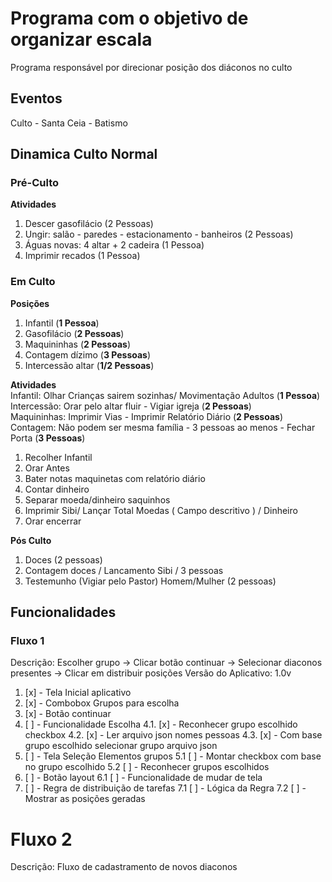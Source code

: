 # Programa com o objetivo de organizar escala
Programa responsável por direcionar posição dos diáconos no culto

## Eventos
Culto - Santa Ceia - Batismo 

## Dinamica Culto Normal
### Pré-Culto
**Atividades**  
1. Descer gasofilácio (2 Pessoas)
2. Ungir: salão - paredes - estacionamento - banheiros  (2 Pessoas)
3. Águas novas: 4 altar + 2 cadeira (1 Pessoa)
4. Imprimir recados (1 Pessoa)

### Em Culto
**Posições** 
1. Infantil (**1 Pessoa**) 
2. Gasofilácio (**2 Pessoas**)
3. Maquininhas (**2 Pessoas**) 
4. Contagem dízimo (**3 Pessoas**)
5. Intercessão altar (**1/2 Pessoas**)

**Atividades**  
Infantil: Olhar Crianças sairem sozinhas/ Movimentação Adultos (**1 Pessoa**)  
Intercessão: Orar pelo altar fluir - Vigiar igreja (**2 Pessoas**)  
Maquininhas: Imprimir Vias - Imprimir Relatório Diário (**2 Pessoas**)  
Contagem: Não podem ser mesma família - 3 pessoas ao menos - Fechar Porta (**3 Pessoas**)  
1. Recolher Infantil 
2. Orar Antes 
3. Bater notas maquinetas com relatório diário
4. Contar dinheiro 
5. Separar moeda/dinheiro saquinhos 
6. Imprimir Sibi/ Lançar Total Moedas ( Campo descritivo ) / Dinheiro
7. Orar encerrar

**Pós Culto**  
1. Doces (2 pessoas)
2. Contagem doces / Lancamento Sibi / 3 pessoas
3. Testemunho (Vigiar pelo Pastor) Homem/Mulher (2 pessoas)


## Funcionalidades
### Fluxo 1 
Descrição: Escolher grupo -> Clicar botão continuar -> Selecionar diaconos presentes -> Clicar em distribuir posições
Versão do Aplicativo: 1.0v  

1. [x] - Tela Inicial aplicativo
2. [x] - Combobox Grupos para escolha
3. [x] - Botão continuar 
4. [ ] - Funcionalidade Escolha
  4.1. [x] - Reconhecer grupo escolhido checkbox
  4.2. [x] - Ler arquivo json nomes pessoas
  4.3. [x] - Com base grupo escolhido selecionar grupo arquivo json
5. [ ] - Tela Seleção Elementos grupos
  5.1 [ ] - Montar checkbox com base no grupo escolhido
  5.2 [ ] - Reconhecer grupos escolhidos
6. [ ] - Botão layout
  6.1 [ ] - Funcionalidade de mudar de tela
7. [ ] - Regra de distribuição de tarefas
 7.1 [ ] - Lógica da Regra
 7.2 [ ] - Mostrar as posições geradas

# Fluxo 2
Descrição: Fluxo de cadastramento de novos diaconos